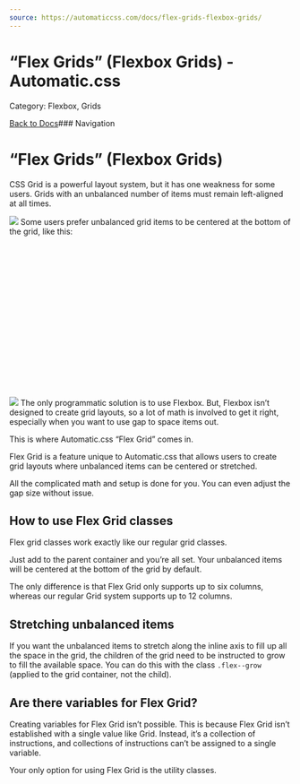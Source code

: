 ```yaml
---
source: https://automaticcss.com/docs/flex-grids-flexbox-grids/
---
```


# “Flex Grids” (Flexbox Grids) - Automatic.css

Category: Flexbox, Grids

[Back to Docs](https://automaticcss.com/docs)### Navigation

# “Flex Grids” (Flexbox Grids)

CSS Grid is a powerful layout system, but it has one weakness for some users. Grids with an unbalanced number of items must remain left-aligned at all times.

![](https://automaticcss.com/wp-content/uploads/grid3-1024x566.jpg)
Some users prefer unbalanced grid items to be centered at the bottom of the grid, like this:

![](data:image/svg+xml,%3Csvg%20xmlns='http://www.w3.org/2000/svg'%20width='1024'%20height='555'%20viewBox='0%200%201024%20555'%3E%3C/svg%3E)![](https://automaticcss.com/wp-content/uploads/flexgrid3-1024x555.jpg)
The only programmatic solution is to use Flexbox. But, Flexbox isn’t designed to create grid layouts, so a lot of math is involved to get it right, especially when you want to use gap to space items out.

This is where Automatic.css “Flex Grid” comes in.

Flex Grid is a feature unique to Automatic.css that allows users to create grid layouts where unbalanced items can be centered or stretched.

All the complicated math and setup is done for you. You can even adjust the gap size without issue.

## How to use Flex Grid classes

Flex grid classes work exactly like our regular grid classes.

Just add to the parent container and you’re all set. Your unbalanced items will be centered at the bottom of the grid by default.

The only difference is that Flex Grid only supports up to six columns, whereas our regular Grid system supports up to 12 columns.

## Stretching unbalanced items

If you want the unbalanced items to stretch along the inline axis to fill up all the space in the grid, the children of the grid need to be instructed to grow to fill the available space. You can do this with the class `.flex--grow` (applied to the grid container, not the child).

## Are there variables for Flex Grid?

Creating variables for Flex Grid isn’t possible. This is because Flex Grid isn’t established with a single value like Grid. Instead, it’s a collection of instructions, and collections of instructions can’t be assigned to a single variable.

Your only option for using Flex Grid is the utility classes.

